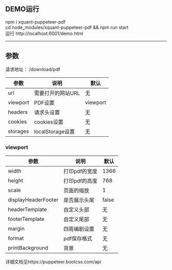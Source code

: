 ## DEMO运行

npm i xquant-puppeteer-pdf  
cd node_modules/xquant-puppeteer-pdf && npm run start  
运行 http://localhost:6001/demo.html  

---

## 参数

请求地址： /download/pdf

|参数|说明|默认|
|----|----|----|
|url|需要打开的网站URL| 无|
|viewport|PDF设置|viewport|
|headers|请求头设置|无|
|cookies|cookies设置|无|
|storages|localStorage设置|无|

### viewport

|参数|说明|默认|
|----|----|----|
|width|打印pdf的宽度|1366|
|height|打印pdf的高度|768|
|scale|页面的缩放|1|
|displayHeaderFooter|是否展示头尾|false|
|headerTemplate|自定义头部|无|
|footerTemplate|自定义尾部|无|
|margin|四周编剧设置|无|
|format|pdf保存格式| 无|
|printBackground|背景|无|

详细文档见https://puppeteer.bootcss.com/api